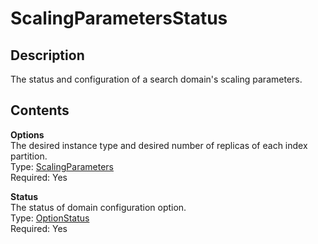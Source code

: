 # ScalingParametersStatus<a name="API_ScalingParametersStatus"></a>

## Description<a name="API_ScalingParametersStatus_Description"></a>

The status and configuration of a search domain's scaling parameters\. 

## Contents<a name="API_ScalingParametersStatus_Contents"></a>

 **Options**   
The desired instance type and desired number of replicas of each index partition\.  
Type: [ScalingParameters](API_ScalingParameters.md)   
 Required: Yes 

 **Status**   
The status of domain configuration option\.  
Type: [OptionStatus](API_OptionStatus.md)   
 Required: Yes 